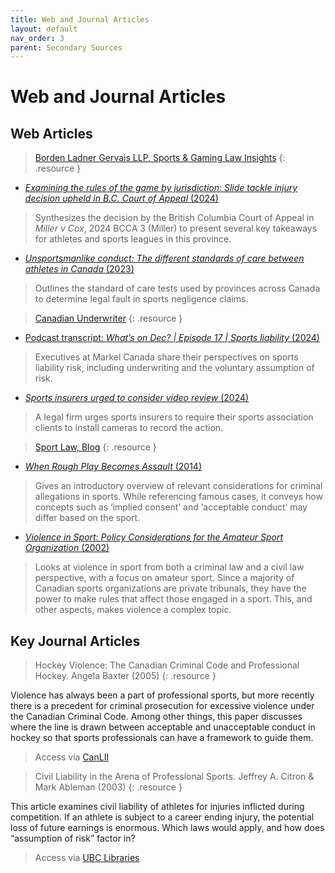 ```yaml
---
title: Web and Journal Articles
layout: default
nav_order: 3
parent: Secondary Sources
---
```

# Web and Journal Articles

## Web Articles

> [Borden Ladner Gervais LLP, Sports & Gaming Law Insights](https://www.blg.com/en/services/industries/sports-gaming-law) 
{: .resource }

- [*Examining the rules of the game by jurisdiction: Slide tackle injury decision upheld in B.C. Court of Appeal* (2024)](https://www.blg.com/en/insights/2024/02/slide-tackle-injury-decision-upheld-in-bc-court-of-appeal)  
> Synthesizes the decision by the British Columbia Court of Appeal in *Miller v Cox*, 2024 BCCA 3 (Miller) to present several key takeaways for athletes and sports leagues in this province.  

- [*Unsportsmanlike conduct: The different standards of care between athletes in Canada* (2023)](https://www.blg.com/en/insights/2023/03/unsportsmanlike-conduct-the-different-standards-of-care-between-athletes-in-canada)
> Outlines the standard of care tests used by provinces across Canada to determine legal fault in sports negligence claims.

> [Canadian Underwriter](https://canadianunderwriter.ca/)
{: .resource }

- [Podcast transcript: *What’s on Dec? | Episode 17 | Sports liability* (2024)](https://canadianunderwriter.ca/podcasts/whats-on-dec-episode-17-sports-liability/)
> Executives at Markel Canada share their perspectives on sports liability risk, including underwriting and the voluntary assumption of risk.

- [*Sports insurers urged to consider video review* (2024)](https://canadianunderwriter.ca/news/claims/sports-insurers-urged-to-consider-video-review/)
> A legal firm urges sports insurers to require their sports association clients to install cameras to record the action.

> [Sport Law, Blog](https://sportlaw.ca/blog/)
{: .resource }

- [*When Rough Play Becomes Assault* (2014)](https://sportlaw.ca/when-rough-play-becomes-assault-2/)
> Gives an introductory overview of relevant considerations for criminal allegations in sports. While referencing famous cases, it conveys how concepts such as ‘implied consent’ and ‘acceptable conduct’ may differ based on the sport. 

- [*Violence in Sport: Policy Considerations for the Amateur Sport Organization* (2002)](https://sportlaw.ca/violence-in-sport-policy-considerations-for-the-amateur-sport-organization/) 
> Looks at violence in sport from both a criminal law and a civil law perspective, with a focus on amateur sport. Since a majority of Canadian sports organizations are private tribunals, they have the power to make rules that affect those engaged in a sport. This, and other aspects, makes violence a complex topic. 

## Key Journal Articles

> Hockey Violence: The Canadian Criminal Code and Professional Hockey. Angela Baxter (2005) 
{: .resource }

Violence has always been a part of professional sports, but more recently there is a precedent for criminal prosecution for excessive violence under the Canadian Criminal Code. Among other things, this paper discusses where the line is drawn between acceptable and unacceptable conduct in hockey so that sports professionals can have a framework to guide them. 

> Access via [CanLII](https://www.canlii.org/en/commentary/doc/2005CanLIIDocs103)

> Civil Liability in the Arena of Professional Sports.  Jeffrey A. Citron & Mark Ableman (2003) 
{: .resource }

This article examines civil liability of athletes for injuries inflicted during competition. If an athlete is subject to a career ending injury, the potential loss of future earnings is enormous. Which laws would apply, and how does “assumption of risk” factor in? 

> Access via [UBC Libraries](https://go.exlibris.link/tNWYmvkC) 